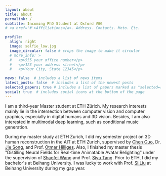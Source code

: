 ```yaml
---
layout: about
title: about
permalink: /
subtitle: Incoming PhD Student at Oxford VGG
# <a href='#'>Affiliations</a>. Address. Contacts. Moto. Etc.

profile:
  align: right
  image: selfie_low.jpg
  image_circular: false # crops the image to make it circular
  # more_info: >
  #   <p>555 your office number</p>
  #   <p>123 your address street</p>
  #   <p>Your City, State 12345</p>

news: false  # includes a list of news items
latest_posts: false  # includes a list of the newest posts
selected_papers: true # includes a list of papers marked as "selected={true}"
social: true  # includes social icons at the bottom of the page
---
```


I am a third-year Master student at ETH Zürich. My research interests mainly lie in the intersection between computer vision and computer graphics, especially in digital humans and 3D vision. Besides, I am also interested in multimodal deep learning, such as conditional music generation. 

During my master study at ETH Zurich, I did my semester project on 3D human reconstruction in the AIT at ETH Zurich, supervised by [Chen Guo](https://ait.ethz.ch/people/cheguo), Dr. [Jie Song](https://ait.ethz.ch/people/song), and Prof. [Otmar Hilliges](https://ait.ethz.ch/people/hilliges). Also, I finished my master thesis "Distilling Neural Fields for Real-time Animatable Avatar Relighting" under the supervision of [Shaofei Wang](https://taconite.github.io/) and Prof. [Siyu Tang](https://vlg.inf.ethz.ch/team/Prof-Dr-Siyu-Tang.html). Prior to ETH, I did my bachelor's at Beihang University. I was lucky to work with Prof. [Si Liu](https://colalab.net/people) at Beihang University during my gap year.